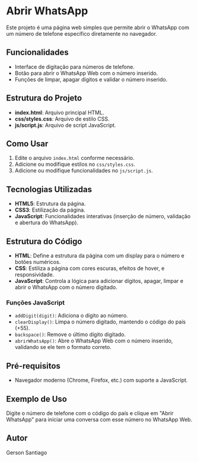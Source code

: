 # Abrir WhatsApp

Este projeto é uma página web simples que permite abrir o WhatsApp com um número de telefone específico diretamente no navegador.

## Funcionalidades

- Interface de digitação para números de telefone.
- Botão para abrir o WhatsApp Web com o número inserido.
- Funções de limpar, apagar dígitos e validar o número inserido.

## Estrutura do Projeto

- **index.html**: Arquivo principal HTML.
- **css/styles.css**: Arquivo de estilo CSS.
- **js/script.js**: Arquivo de script JavaScript.

## Como Usar

1. Edite o arquivo `index.html` conforme necessário.
2. Adicione ou modifique estilos no `css/styles.css`.
3. Adicione ou modifique funcionalidades no `js/script.js`.

## Tecnologias Utilizadas

- **HTML5**: Estrutura da página.
- **CSS3**: Estilização da página.
- **JavaScript**: Funcionalidades interativas (inserção de número, validação e abertura do WhatsApp).

## Estrutura do Código

- **HTML**: Define a estrutura da página com um display para o número e botões numéricos.
- **CSS**: Estiliza a página com cores escuras, efeitos de hover, e responsividade.
- **JavaScript**: Controla a lógica para adicionar dígitos, apagar, limpar e abrir o WhatsApp com o número digitado.

### Funções JavaScript

- `addDigit(digit)`: Adiciona o dígito ao número.
- `clearDisplay()`: Limpa o número digitado, mantendo o código do país (+55).
- `backspace()`: Remove o último dígito digitado.
- `abrirWhatsApp()`: Abre o WhatsApp Web com o número inserido, validando se ele tem o formato correto.

## Pré-requisitos

- Navegador moderno (Chrome, Firefox, etc.) com suporte a JavaScript.

## Exemplo de Uso

Digite o número de telefone com o código do país e clique em "Abrir WhatsApp" para iniciar uma conversa com esse número no WhatsApp Web.

## Autor

Gerson Santiago
